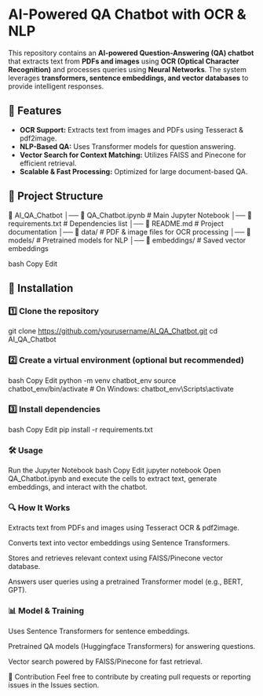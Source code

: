 # AI-Powered QA Chatbot with OCR & NLP  

This repository contains an **AI-powered Question-Answering (QA) chatbot** that extracts text from **PDFs and images** using **OCR (Optical Character Recognition)** and processes queries using **Neural Networks**. The system leverages **transformers, sentence embeddings, and vector databases** to provide intelligent responses.

## 🚀 Features  
- **OCR Support:** Extracts text from images and PDFs using Tesseract & pdf2image.  
- **NLP-Based QA:** Uses Transformer models for question answering.  
- **Vector Search for Context Matching:** Utilizes FAISS and Pinecone for efficient retrieval.  
- **Scalable & Fast Processing:** Optimized for large document-based QA.  

## 📂 Project Structure  
📁 AI_QA_Chatbot │── 📜 QA_Chatbot.ipynb # Main Jupyter Notebook │── 📜 requirements.txt # Dependencies list │── 📜 README.md # Project documentation │── 📁 data/ # PDF & image files for OCR processing │── 📁 models/ # Pretrained models for NLP │── 📁 embeddings/ # Saved vector embeddings

bash
Copy
Edit

## 📌 Installation  
### 1️⃣ Clone the repository  
git clone https://github.com/yourusername/AI_QA_Chatbot.git
cd AI_QA_Chatbot
### 2️⃣ Create a virtual environment (optional but recommended)
bash
Copy
Edit
python -m venv chatbot_env
source chatbot_env/bin/activate  # On Windows: chatbot_env\Scripts\activate
### 3️⃣ Install dependencies
bash
Copy
Edit
pip install -r requirements.txt
### 🛠 Usage
Run the Jupyter Notebook
bash
Copy
Edit
jupyter notebook
Open QA_Chatbot.ipynb and execute the cells to extract text, generate embeddings, and interact with the chatbot.

### 🔍 How It Works
Extracts text from PDFs and images using Tesseract OCR & pdf2image.

Converts text into vector embeddings using Sentence Transformers.

Stores and retrieves relevant context using FAISS/Pinecone vector database.

Answers user queries using a pretrained Transformer model (e.g., BERT, GPT).

### 📊 Model & Training
Uses Sentence Transformers for sentence embeddings.

Pretrained QA models (Huggingface Transformers) for answering questions.

Vector search powered by FAISS/Pinecone for fast retrieval.

🤝 Contribution
Feel free to contribute by creating pull requests or reporting issues in the Issues section.
